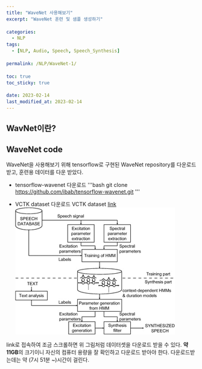 ```yaml
---
title: "WaveNet 사용해보기"
excerpt: "WaveNet 훈련 및 샘플 생성하기"

categories:
  - NLP
tags:
  - [NLP, Audio, Speech, Speech_Synthesis]

permalink: /NLP/WaveNet-1/

toc: true
toc_sticky: true

date: 2023-02-14
last_modified_at: 2023-02-14
---
```

## WavNet이란?

## WaveNet code
WaveNet을 사용해보기 위해 tensorflow로 구현된 WaveNet repository를 다운로드 받고, 훈련용 데이터를 다운 받았다.

- tensorflow-wavenet 다운로드
'''bash
git clone https://github.com/ibab/tensorflow-wavenet.git
'''

- VCTK dataset 다운로드
VCTK dataset [link](https://datashare.ed.ac.uk/handle/10283/3443)
![post main image](/assets/images/posts_img/Speech-Synthesis/statistical-parametric-speech-synthesis.png)

link로 접속하여 조금 스크롤하면 위 그림처럼 데이터셋을 다운로드 받을 수 있다.
**약 11GB**의 크기이니 자신의 컴퓨터 용량을 잘 확인하고 다운로드 받아야 한다. 
다운로드받는데는 약 (7시 51분 ~)시간이 걸린다.
